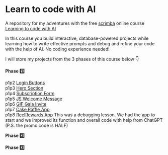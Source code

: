 # Learn to code with AI

A repository for my adventures with the free [scrimba](https://scrimba.com) online course [Learning to code with AI](https://scrimba.com/learn/aicoding)

In this course you build interactive, database-powered projects while learning how to write effective prompts and debug and refine your code with the help of AI. No coding experience needed!

I will store my projects from the 3 phases of this course below 👇 

**Phase 1️⃣**

p1p2 [Login Buttons](https://thebimsider.github.io/AICoding/p1p2/)   
p1p3 [Hero Section](https://thebimsider.github.io/AICoding/p1p3/)   
p1p4 [Subscription Form](https://thebimsider.github.io/AICoding/p1p4/)    
p1p5 [JS Welcome Message](https://thebimsider.github.io/AICoding/p1p5/)     
p1p6 [GIF Gala Invite](https://thebimsider.github.io/AICoding/p1p6/)    
p1p7 [Cake Raffle App](https://thebimsider.github.io/AICoding/p1p7/)    
p1p8 [ReelRewards App](https://thebimsider.github.io/AICoding/p1p8/) This was a debugging lesson. We had the app to start and we improved its function and overall code with help from ChatGPT (P.S. the promo code is HALF)

**Phase 2️⃣**

**Phase 3️⃣**
